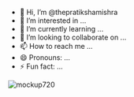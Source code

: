 - 👋 Hi, I’m @thepratikshamishra
- 👀 I’m interested in ...
- 🌱 I’m currently learning ...
- 💞️ I’m looking to collaborate on ...
- 📫 How to reach me ...
- 😄 Pronouns: ...
- ⚡ Fun fact: ...

<!---
thepratikshamishra/thepratikshamishra is a ✨ special ✨ repository because its `README.md` (this file) appears on your GitHub profile.
You can click the Preview link to take a look at your changes.
--->
![mockup720](https://github.com/thepratikshamishra/MyPortfolio/blob/e15787f162831449a85b0f2a62de7b455ee59687/assets/images/projects/portfolio1.PNG)
